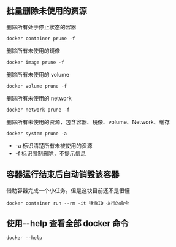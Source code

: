 ## 批量删除未使用的资源

删除所有处于停止状态的容器

```
docker container prune -f
```

删除所有未使用的镜像

```
docker image prune -f
```

删除所有未使用的 volume

```
docker volume prune -f
```

删除所有未使用的 network

```
docker network prune -f
```

删除所有未使用的资源，包含容器、镜像、volume、Network、缓存

```
docker system prune -a
```

- -a 标识清楚所有未被使用的资源
- -f 标识强制删除，不提示信息

## 容器运行结束后自动销毁该容器

借助容器完成一个小任务。但是这块目前还不是很懂

```
docker container run --rm -it 镜像ID 执行的命令
```

## 使用--help 查看全部 docker 命令

```
docker --help
```
